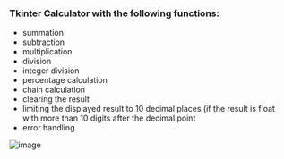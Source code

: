 ### Tkinter Calculator with the following functions:
- summation
- subtraction
- multiplication
- division
- integer division
- percentage calculation
- chain calculation
- clearing the result
- limiting the displayed result to 10 decimal places (if the result is float with more than 10 digits after the decimal point
- error handling

![image](https://user-images.githubusercontent.com/112502847/202313875-4ca88410-31a3-43ca-8d87-0889f28dee8c.png)

